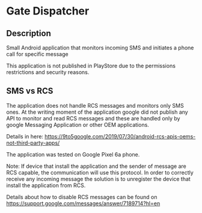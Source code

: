 # Gate Dispatcher
## Description
Small Android application that monitors incoming SMS and initiates a phone call for specific message

This application is not published in PlayStore due to the permissions restrictions and security reasons.


## SMS vs RCS
The application does not handle RCS messages and monitors only SMS ones.
At the writing moment of the application google did not publish any API to monitor and read RCS messages and these are handled only by google Messaging Application or other OEM applications.

Details in here: https://9to5google.com/2019/07/30/android-rcs-apis-oems-not-third-party-apps/


The application was tested on Google Pixel 6a phone.



Note: If device that install the application and the sender of message are RCS capable, the communication will use this protocol.
In order to correctly receive any incoming message the solution is to unregister the device that install the application from RCS.

Details about how to disable RCS messages can be found on https://support.google.com/messages/answer/7189714?hl=en 


